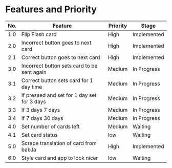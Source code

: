 # Features and Priority
No. |Feature                                     |Priority |Stage       |
--- |------------------------------------------- |-------- |----------- |
1.0 |Flip Flash card                             |High     |Implemented |
2.0 |Incorrect button goes to next card          |High     |Implemented |
2.1 |Correct button goes to next card            |High     |Implemented |
3.0 |Incorrect button sets card to be sent again |Medium   |In Progress |
3.1 |Correct button sets card for 1 day time     |Medium   |In Progress |
3.2 |If pressed and set for 1 day set for 3 days |Medium   |In Progress |
3.3 |If 3 days 7 days                            |Medium   |In Progress |
3.4 |If 7 days 30 days                           |Medium   |In Progress |
4.0 |Set number of cards left                    |Medium   |Waiting     |
4.1 |Set card status                             |low      |Waiting     |
5.0 |Scrape translation of card from bab.la      |High     |Implemented |
6.0 |Style card and app to look nicer            |low      |Waiting     |